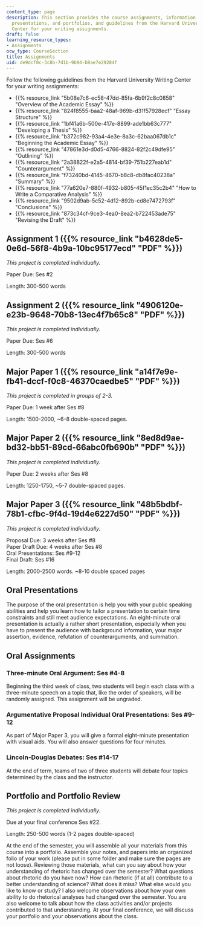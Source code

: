 ```yaml
---
content_type: page
description: This section provides the course assignments, information on oral assignments,
  presentations, and portfolios, and guidelines from the Harvard University Writing
  Center for your writing assignments.
draft: false
learning_resource_types:
- Assignments
ocw_type: CourseSection
title: Assignments
uid: de9dcf0c-3c8b-7d1b-9b94-b8ae7e29284f
---
```

Follow the following guidelines from the Harvard University Writing Center for your writing assignments:

- {{% resource_link "5b08e7c6-ec58-47dd-85fa-6b9f2c8c0858" "Overview of the Academic Essay" %}}
- {{% resource_link "824f8555-baa2-48af-969b-d31f57928ecf" "Essay Structure" %}}
- {{% resource_link "1bf41a6b-500e-417e-8899-ade1bb63c777" "Developing a Thesis" %}}
- {{% resource_link "b372c982-93a4-4e3e-8a3c-62baa067db1c" "Beginning the Academic Essay" %}}
- {{% resource_link "47861e3d-d0d5-4766-8824-82f2c49dfe95" "Outlining" %}}
- {{% resource_link "2a38822f-e2a5-4814-bf39-751b227eab1d" "Counterargument" %}}
- {{% resource_link "f73240bd-4145-4670-b8c8-db8fac40238a" "Summary" %}}
- {{% resource_link "77a620e7-880f-4932-b805-45f1ec35c2b4" "How to Write a Comparative Analysis" %}}
- {{% resource_link "9502d9ab-5c52-4d12-892b-cd8e7472793f" "Conclusions" %}}
- {{% resource_link "873c34cf-9ce3-4ea0-8ea2-b722453ade75" "Revising the Draft" %}}

## Assignment 1 ({{% resource_link "b4628de5-0e6d-56f8-4b9a-10bc95177ecd" "PDF" %}})

*This project is completed individually.* 

Paper Due: Ses #2 

Length: 300-500 words

## Assignment 2 ({{% resource_link "4906120e-e23b-9648-70b8-13ec4f7b65c8" "PDF" %}})

*This project is completed individually.*

Paper Due: Ses #6 

Length: 300-500 words

## Major Paper 1 ({{% resource_link "a14f7e9e-fb41-dccf-f0c8-46370caedbe5" "PDF" %}})

*This project is completed in groups of 2-3.*

Paper Due: 1 week after Ses #8 

Length: 1500-2000, ~6-8 double-spaced pages.

## Major Paper 2 ({{% resource_link "8ed8d9ae-bd32-bb51-89cd-66abc0fb690b" "PDF" %}})

*This project is completed individually.*

Paper Due: 2 weeks after Ses #8 

Length: 1250-1750, ~5-7 double-spaced pages.

## Major Paper 3 ({{% resource_link "48b5bdbf-78b1-cfbc-9f4d-19d4e6227d50" "PDF" %}})

*This project is completed individually.*

Proposal Due: 3 weeks after Ses #8    
Paper Draft Due: 4 weeks after Ses #8    
Oral Presentations: Ses #9-12    
Final Draft: Ses #16 

Length: 2000-2500 words. ~8-10 double spaced pages

## Oral Presentations

The purpose of the oral presentation is help you with your public speaking abilities and help you learn how to tailor a presentation to certain time constraints and still meet audience expectations. An eight-minute oral presentation is actually a rather short presentation, especially when you have to present the audience with background information, your major assertion, evidence, refutation of counterarguments, and summation.

## Oral Assignments

### Three-minute Oral Argument: Ses #4-8

Beginning the third week of class, two students will begin each class with a three-minute speech on a topic that, like the order of speakers, will be randomly assigned. This assignment will be ungraded.

### Argumentative Proposal Individual Oral Presentations: Ses #9-12

As part of Major Paper 3, you will give a formal eight-minute presentation with visual aids. You will also answer questions for four minutes.

### Lincoln-Douglas Debates: Ses #14-17

At the end of term, teams of two of three students will debate four topics determined by the class and the instructor.

## Portfolio and Portfolio Review

*This project is completed individually.*

Due at your final conference Ses #22. 

Length: 250-500 words (1-2 pages double-spaced)

At the end of the semester, you will assemble all your materials from this course into a portfolio. Assemble your notes, and papers into an organized folio of your work (please put in some folder and make sure the pages are not loose). Reviewing those materials, what can you say about how your understanding of rhetoric has changed over the semester? What questions about rhetoric do you have now? How can rhetoric (if at all) contribute to a better understanding of science? What does it miss? What else would you like to know or study? I also welcome observations about how your own ability to do rhetorical analyses had changed over the semester. You are also welcome to talk about how the class activities and/or projects contributed to that understanding. At your final conference, we will discuss your portfolio and your observations about the class.